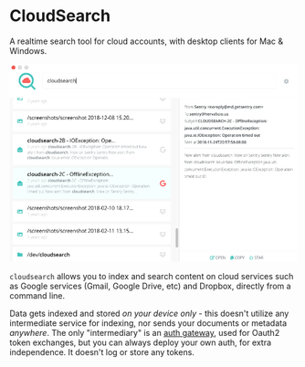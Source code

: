 # CloudSearch

A realtime search tool for cloud accounts, with desktop clients for Mac & Windows.

![](search.png)

`cloudsearch` allows you to index and search content on cloud services such as Google services
(Gmail, Google Drive, etc) and Dropbox, directly from a command line.

Data gets indexed and stored _on your device only_ - this doesn't utilize any intermediate service
for indexing, nor sends your documents or metadata _anywhere_. The only "intermediary" is an [auth gateway](http://github.com/herval/authgateway),
used for Oauth2 token exchanges, but you can always deploy your own auth, for extra independence. It doesn't log or store any tokens.
